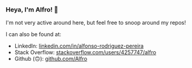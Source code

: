 ### Heya, I'm Alfro! 👋

I'm not very active around here, but feel free to snoop around my repos!

I can also be found at:
 - LinkedIn: [linkedin.com/in/alfonso-rodriguez-pereira](https://www.linkedin.com/in/alfonso-rodriguez-pereira/)
 - Stack Overflow: [stackoverflow.com/users/4257747/alfro](https://stackoverflow.com/users/4257747/alfro)
 - Github (🙃): [github.com/Alfro](https://github.com/Alfro)

<!--
**Alfro/alfro** is a ✨ _special_ ✨ repository because its `README.md` (this file) appears on your GitHub profile.

Here are some ideas to get you started:

- 🔭 I’m currently working on ...
- 🌱 I’m currently learning ...
- 👯 I’m looking to collaborate on ...
- 🤔 I’m looking for help with ...
- 💬 Ask me about ...
- 📫 How to reach me: ...
- 😄 Pronouns: ...
- ⚡ Fun fact: ...
-->
